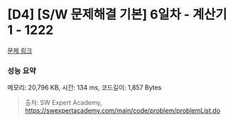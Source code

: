# [D4] [S/W 문제해결 기본] 6일차 - 계산기1 - 1222 

[문제 링크](https://swexpertacademy.com/main/code/problem/problemDetail.do?contestProbId=AV14mbSaAEwCFAYD) 

### 성능 요약

메모리: 20,796 KB, 시간: 134 ms, 코드길이: 1,857 Bytes



> 출처: SW Expert Academy, https://swexpertacademy.com/main/code/problem/problemList.do